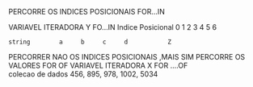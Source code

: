 PERCORRE OS INDICES POSICIONAIS  FOR...IN


VARIAVEL ITERADORA                    Y            FO...IN 
Indice Posicional   0  1  2  3  4  5  6     

	string        a     b     c     d           Z


PERCORRER NAO OS INDICES POSICIONAIS ,MAIS SIM PERCORRE OS VALORES
FOR OF
VARIAVEL ITERADORA                         X    FOR ....OF   
colecao de dados    456, 895, 978, 1002, 5034